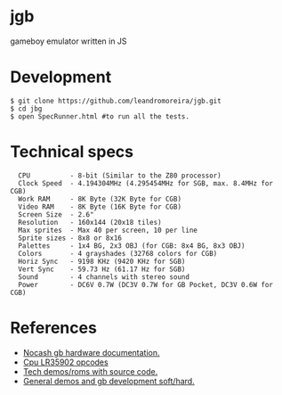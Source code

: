 jgb
===

gameboy emulator written in JS

Development
===

```shell
$ git clone https://github.com/leandromoreira/jgb.git
$ cd jbg
$ open SpecRunner.html #to run all the tests.
```

Technical specs
===
```
  CPU          - 8-bit (Similar to the Z80 processor)
  Clock Speed  - 4.194304MHz (4.295454MHz for SGB, max. 8.4MHz for CGB)
  Work RAM     - 8K Byte (32K Byte for CGB)
  Video RAM    - 8K Byte (16K Byte for CGB)
  Screen Size  - 2.6"
  Resolution   - 160x144 (20x18 tiles)
  Max sprites  - Max 40 per screen, 10 per line
  Sprite sizes - 8x8 or 8x16
  Palettes     - 1x4 BG, 2x3 OBJ (for CGB: 8x4 BG, 8x3 OBJ)
  Colors       - 4 grayshades (32768 colors for CGB)
  Horiz Sync   - 9198 KHz (9420 KHz for SGB)
  Vert Sync    - 59.73 Hz (61.17 Hz for SGB)
  Sound        - 4 channels with stereo sound
  Power        - DC6V 0.7W (DC3V 0.7W for GB Pocket, DC3V 0.6W for CGB)
````

References
===

*  [Nocash gb hardware documentation.](http://problemkaputt.de/pandocs.htm)
*  [Cpu LR35902 opcodes](http://www.pastraiser.com/cpu/gameboy/gameboy_opcodes.html)
*  [Tech demos/roms with source code.](http://www.opusgames.com/games/GBDev/GBDev.html)
*  [General demos and gb development soft/hard.](http://gbdev.gg8.se/)
